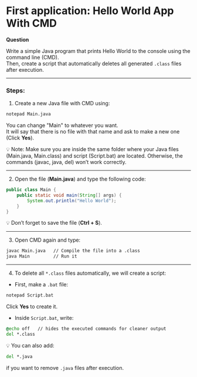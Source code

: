 # First application: Hello World App With CMD

**Question**  

Write a simple Java program that prints Hello World to the console using the command line (CMD).  
Then, create a script that automatically deletes all generated `.class` files after execution.  

---

### Steps:  

1. Create a new Java file with CMD using:  

```cmd
notepad Main.java
```

You can change "Main" to whatever you want.  
It will say that there is no file with that name and ask to make a new one (Click **Yes**).  

💡 Note:
Make sure you are inside the same folder where your Java files (Main.java, Main.class) and script (Script.bat) are located.
Otherwise, the commands (javac, java, del) won’t work correctly.

---

2. Open the file (**Main.java**) and type the following code:  

```java
public class Main {
    public static void main(String[] args) {
        System.out.println("Hello World");
    }
}
```

💡 Don’t forget to save the file (**Ctrl + S**).  

---

3. Open CMD again and type:  

```cmd
javac Main.java   // Compile the file into a .class
java Main         // Run it
```

---

4. To delete all `*.class` files automatically, we will create a script:  

- First, make a `.bat` file:  

```cmd
notepad Script.bat
```

Click **Yes** to create it.  

- Inside `Script.bat`, write:  

```cmd
@echo off   // hides the executed commands for cleaner output
del *.class
```

💡 You can also add:  

```cmd
del *.java
```  
if you want to remove `.java` files after execution.  

